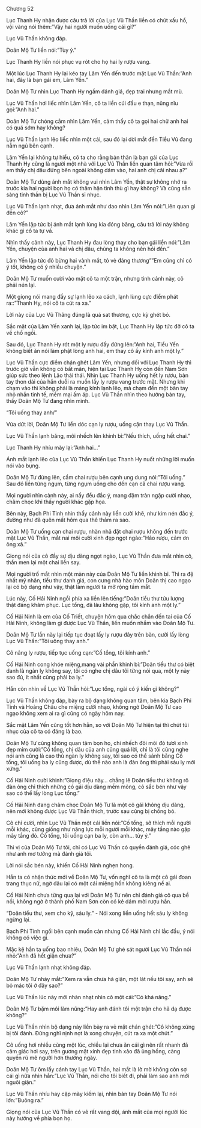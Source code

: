 




Chương 52


Lục Thanh Hy nhận được câu trả lời của Lục Vũ Thần liền có chút xấu hổ, vội vàng nói thêm:”Vậy hai người muốn uống cái gì?”

Lục Vũ Thần không đáp.

Doãn Mộ Tư liền nói:”Tùy ý.”

Lục Thanh Hy liền nói phục vụ rót cho họ hai ly rượu vang.

Một lúc Lục Thanh Hy lại kéo tay Lâm Yến đến trước mặt Lục Vũ Thần:”Anh hai, đây là bạn gái em, Lâm Yến.”

Doãn Mộ Tư nhìn Lục Thanh Hy ngầm đánh giá, đẹp trai nhưng mắt mù.

Lục Vũ Thần hơi liếc nhìn Lâm Yến, cô ta liền cúi đầu e thạn, nũng nĩu gọi:”Anh hai.”

Doãn Mộ Tư chóng cằm nhìn Lâm Yến, cảm thấy cô ta gọi hai chữ anh hai có quá sớm hay không?

Lục Vũ Thần lạnh lẽo liếc nhìn một cái, sau đó lại dời mắt đến Tiểu Vũ đang nằm ngủ bên cạnh.

Lâm Yến lại không tự hiểu, cô ta cho rằng bản thân là bạn gái của Lục Thanh Hy cũng là người một nhà với Lục Vũ Thần liền quan tâm hỏi:”Vừa rồi em thấy chị dâu đứng bên ngoài không dám vào, hai anh chị cãi nhau ạ?”

Doãn Mộ Tư dùng ánh mắt không vui nhìn Lâm Yến, thật sự không nhớ ra trước kia hai người bọn họ có thâm hận tình thù gì hay không? Và cũng sẵn sàng tinh thần bị Lục Vũ Thần sỉ nhục.

Lục Vũ Thần lạnh nhạt, đưa ánh mắt như dao nhìn Lâm Yến nói:”Liên quan gì đến cô?”



Lâm Yến lập tức bị ánh mắt lạnh lùng kia đóng băng, câu trả lời này không khác gì cô ta tự vả.

Nhìn thấy cảnh này, Lục Thanh Hy đau lòng thay cho bạn gái liền nói:”Lâm Yến, chuyện của anh hai và chị dâu, chúng ta không nên hói đến.”

Lâm Yến lập tức đỏ bừng hai vành mắt, tỏ vẻ đáng thương””Em cũng chỉ có ý tốt, không có ý nhiều chuyện.”

Doãn Mộ Tư muốn cười vào mặt cô ta một trận, nhưng tình cảnh này, cô phải nén lại.

Một giọng nói mang đầy sự lạnh lẽo xa cách, lạnh lùng cực điểm phát ra::”Thanh Hy, nói cô ta cút ra xa.”

Lời này của Lục Vũ Thâng đúng là quá sat thương, cực kỳ ghét bỏ.

Sắc mặt của Lâm Yến xanh lại, lập tức im bặt, Lục Thanh Hy lập tức đỡ cô ta về chổ ngồi.

Sau đó, Lục Thanh Hy rót một ly rượu đầy đứng lên:”Anh hai, Tiểu Yến không biết ăn nói làm phật lòng anh hai, em thay cô ấy kính anh một ly.”

Lục Vũ Thần cực điểm chán ghét Lâm Yến, nhưng đối với Lục Thanh Hy thì trước giờ vẫn không có bất mãn, hiện tại Lục Thanh Hy còn đến Nam Sơn giúp sức theo lệnh Lão thái thái. Nhìn Lục Thanh Hy uống hết ly rươu, bàn tay thon dài của hắn duỗi ra muốn lấy ly rượu vang trước mặt. Nhưng khi chạm vào thì không phải là mảng kính lạnh lẽo, mà chạm đến một bàn tay nhỏ nhắn tinh tế, mềm mại ấm áp. Lục Vũ Thần nhìn theo hướng bàn tay, thấy Doãn Mộ Tư đang nhìn mình.

“Tôi uống thay anh/”

Vừa dứt lời, Doãn Mộ Tư liền dóc cạn ly rượu, uống cặn thay Lục Vũ Thần.

Lục Vũ Thần lạnh băng, môi nhếch lên khinh bỉ:”Nếu thích, uống hết chai.”

Lục Thanh Hy nhíu mày lại:”Anh hai…”

Ánh mắt lạnh lẽo của Lục Vũ Thần khiến Lục Thanh Hy nuốt những lời muốn nói vào bụng.

Doãn Mộ Tư đứng lên, cầm chai rượu bên cạnh ung dung nói:”Tôi uống.” Sau đó liền từng ngụm, từng ngụm uống cho đến cạn cả chai rượu vang.

Mọi người nhìn cảnh này, ai nấy đều đắc ý, mang đậm tràn ngập cười nhạo, châm chọc khi thấy người khác gặp họa.

Bên này, Bạch Phi Tinh nhìn thấy cảnh này liền cười khẽ, như kìm nén đắc ý, dường như đã quên mất hôm qua thê thảm ra sao.

Doãn Mộ Tư uống cạn chai rượu, nhàn nhã đặt chai rượu không đến trước mặt Lục Vũ Thần, mắt nai môi cười xinh đẹp ngọt ngào:”Hảo rượu, cảm ơn ông xã.”



Giong nói của cô đầy sự dịu dàng ngọt ngào, Lục Vũ Thần đưa mắt nhìn cô, thần men lại một chai liền say.

Mọi người trố mắt nhìn một màn này của Doãn Mộ Tư liền khinh bỉ. Thì ra đệ nhất mỹ nhân, tiểu thư danh giá, con cưng nhà hào môn Doãn thị cao ngạo lại có bộ dạng như vậy, thật làm người ta mở rộng tầm mắt.

Lúc này, Cố Hải Ninh ngồi phía xa liền lên tiếng:”Doãn tiểu thư tửu lượng thật đáng khâm phục. Lục tổng, đã lâu không gặp, tôi kính anh một ly.”

Cố Hải Ninh là em của Cố Triết, chuyện hôm qua chắc chắn đến tai của Cố Hải Ninh, không làm gì được Lục Vũ Thần, liền muốn nhắm vào Doãn Mộ Tư.

Doãn Mộ Tư lần này lại tiếp tục đoạt lấy ly rượu đây trên bàn, cười lấy lòng Lục Vũ Thần:”Tôi uông thay anh.”

Cô nâng ly rượu, tiếp tục uống cạn:”Cố tổng, tôi kính anh.”

Cố Hải Ninh cong khóe miệng,mang vài phần khinh bỉ:”Doãn tiểu thư có biệt danh là ngàn ly không say, tôi có nghe chị dâu tôi từng nói qua, một ly này sao đủ, ít nhất cũng phải ba ly.”

Hắn còn nhìn về Lục Vũ Thần hỏi:”Lục tổng, ngài có ý kiến gì không?”

Lục Vũ Thần không đáp, bày ra bộ dạng không quan tâm, bên kia Bạch Phi Tinh và Hoàng Châu che miệng cười nhạo, không ngờ Doãn Mộ Tư cao ngạo không xem ai ra gì cũng có ngày hôm nay.

Sắc mặt Lâm Yến cũng tốt hơn hẳn, so với Doãn Mộ Tư hiện tại thì chút tủi nhục của cô ta có đáng là bao.

Doãn Mộ Tư cũng không quan tâm bọn họ, chỉ nhếch đôi môi đỏ tươi xinh đẹp mỉm cười:”Cố tổng, chị dâu của anh cũng quá lời, chỉ là tôi cũng nghe nói anh cũng là cao thủ ngàn ly không say, tôi sao có thể sánh bằng Cố tổng, tôi uống ba ly cũng được, dù thế nào anh là đàn ông thì phải sáu ly mới xứng.”

Cố Hải Ninh cười khinh:”Giọng điệu này… chẳng lẽ Doãn tiểu thư không rõ đàn ông chỉ thích những cô gái dịu dàng mềm mỏng, cô sắc bén như vậy sao có thể lấy lòng Lục tổng.”

Cố Hải Ninh đang châm chọc Doãn Mộ Tư là một cô gái không dịu dàng, nên mới không được Lục Vũ Thần thích, trước sau cũng bị chồng bỏ.

Cô chỉ cười, nhìn Lục Vũ Thần một cái liền nói:”Cố tổng, sở thích mỗi người mỗi khác, cũng giống như năng lực mỗi người mỗi khác, mây tầng nào gặp mây tầng đó. Cố tổng, tôi uống cạn ba ly, còn anh… tùy ý.”

Thi vị của Doãn Mộ Tư tôi, chỉ có Lục Vũ Thần có quyền đánh giá, cóc ghẻ như anh mơ tưởng mà đánh giá tôi.

Lời nói sắc bén này, khiến Cố Hải Ninh nghẹn hong.

Hắn ta có nhận thức mới về Doãn Mộ Tư, vốn nghĩ cô ta là một cô gái đoan trang thục nữ, ngờ đâu lại có một cái miệng hổn không kiêng nể ai.

Cố Hải Ninh chưa từng qua lại với Doãn Mộ Tư nên chỉ đánh giá cô qua bề nổi, không ngờ ở thành phố Nam Sơn còn có kẻ dám mời rượu hắn.



“Doãn tiểu thư, xem cho kỹ, sáu ly.” - Nói xong liền uống hết sáu ly không ngừng lại.

Bạch Phi Tinh ngồi bên cạnh muốn cản nhưng Cố Hải Ninh chỉ lắc đầu, ý nói không có việc gì.

Mặc kệ hắn ta uống bao nhiêu, Doãn Mộ Tư ghé sát người Lục Vũ Thần nói nhỏ:”Anh đã hết giận chưa?”

Lục Vũ Thần lạnh nhạt không đáp.

Doãn Mộ Tư nháy mắt:”Xem ra vẫn chưa hả giận, một lát nếu tôi say, anh sẽ bỏ mác tôi ở đây sao?”

Lục Vũ Thần lúc này mới nhàn nhạt nhìn cô một cái:”Có khả năng.”

Doãn Mộ Tư bặm môi làm nũng:”Hay anh đánh tôi một trận cho hả dạ được không?”

Lục Vũ Thần nhìn bộ dạng này liền bày ra vẻ mặt chán ghét:”Cô không xứng bị tôi đánh. Đừng nghĩ nịnh nọt là xong chuyện, cút ra xa một chút.”

Cô uống hơi nhiều cùng một lúc, chiều lại chưa ăn cái gì nên rất nhanh đã cảm giác hơi say, trên gương mặt xinh đẹp tinh xảo đã ủng hồng, càng quyến rũ mê người hơn thường ngày.

Doãn Mộ Tư ôm lấy cánh tay Lục Vũ Thần, hai mắt là lờ mờ không còn sợ cái gì nữa nhìn hắn:”Lục Vũ Thần, nói cho tôi biết đi, phải làm sao anh mới nguôi giận.”

Lục Vũ Thần nhíu hay cặp mày kiếm lại, nhìn bàn tay Doãn Mộ Tư nói lớn:”Buông ra.”

Giọng nói của Lục Vũ Thần có vẻ rất vang dội, ánh mắt của mọi người lúc này hướng về phía bọn họ.





